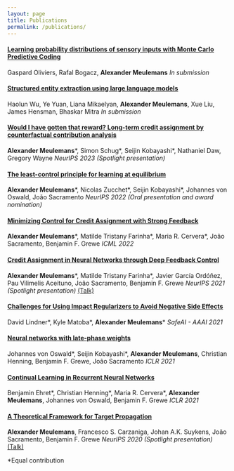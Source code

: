 ```yaml
---
layout: page
title: Publications
permalink: /publications/
---
```


#### [Learning probability distributions of sensory inputs with Monte Carlo Predictive Coding](https://www.biorxiv.org/content/10.1101/2024.02.29.581455v1)
Gaspard Oliviers, Rafal Bogacz, **Alexander Meulemans**
*In submission*

#### [Structured entity extraction using large language models](https://arxiv.org/abs/2402.04437)
Haolun Wu, Ye Yuan, Liana Mikaelyan, **Alexander Meulemans**, Xue Liu, James Hensman, Bhaskar Mitra
*In submission*

#### [Would I have gotten that reward? Long-term credit assignment by counterfactual contribution analysis](https://arxiv.org/abs/2306.16803)
**Alexander Meulemans**\*, Simon Schug\*, Seijin Kobayashi\*, Nathaniel Daw, Gregory Wayne
*NeurIPS 2023 (Spotlight presentation)*

#### [The least-control principle for learning at equilibrium](https://arxiv.org/abs/2207.01332)
**Alexander Meulemans**\*, Nicolas Zucchet\*, Seijin Kobayashi\*, Johannes von Oswald, João Sacramento
*NeurIPS 2022 (Oral presentation and award nomination)*

#### [Minimizing Control for Credit Assignment with Strong Feedback](https://arxiv.org/abs/2204.07249)
**Alexander Meulemans**\*, Matilde Tristany Farinha\*, Maria R. Cervera\*, João Sacramento, Benjamin F. Grewe
*ICML 2022*

#### [Credit Assignment in Neural Networks through Deep Feedback Control](https://proceedings.neurips.cc/paper/2021/hash/25048eb6a33209cb5a815bff0cf6887c-Abstract.html)
**Alexander Meulemans**\*, Matilde Tristany Farinha\*, Javier García Ordóñez, Pau Vilimelis Aceituno, João Sacramento, Benjamin F. Grewe
*NeurIPS 2021 (Spotlight presentation)*
[(Talk)](https://www.youtube.com/watch?v=tktHvr81DZE)

#### [Challenges for Using Impact Regularizers to Avoid Negative Side Effects](https://arxiv.org/abs/2101.12509)
David Lindner\*, Kyle Matoba\*, **Alexander Meulemans**\*
*SafeAI - AAAI 2021*

#### [Neural networks with late-phase weights](https://arxiv.org/abs/2007.12927)
Johannes von Oswald\*, Seijin Kobayashi\*, **Alexander Meulemans**, Christian Henning, Benjamin F. Grewe, João Sacramento
*ICLR 2021*

#### [Continual Learning in Recurrent Neural Networks](https://arxiv.org/abs/2006.12109)
Benjamin Ehret\*, Christian Henning\*, Maria R. Cervera\*, **Alexander Meulemans**, Johannes von Oswald, Benjamin F. Grewe
*ICLR 2021*

#### [A Theoretical Framework for Target Propagation](https://proceedings.neurips.cc//paper/2020/hash/e7a425c6ece20cbc9056f98699b53c6f-Abstract.html)
**Alexander Meulemans**, Francesco S. Carzaniga, Johan A.K. Suykens, João Sacramento, Benjamin F. Grewe
*NeurIPS 2020 (Spotlight presentation)*
[(Talk)](https://www.youtube.com/watch?v=xFb9N4Irj40)


\*Equal contribution





